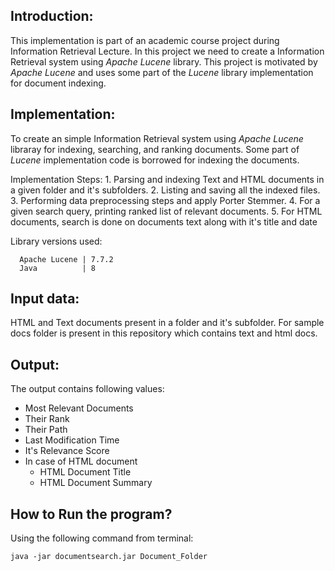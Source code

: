 ## Introduction:
This implementation is part of an academic course project during Information Retrieval Lecture. In this project we need to create a Information Retrieval system using *Apache Lucene* library. This project is motivated by *Apache Lucene* and uses some part of the *Lucene* library implementation for document indexing. 

## Implementation:
To create an simple Information Retrieval system using *Apache Lucene* libraray for indexing, searching, and ranking documents. Some part of *Lucene* implementation code is borrowed for indexing the documents.

  Implementation Steps:
    1. Parsing and indexing Text and HTML documents in a given folder and it's subfolders.
    2. Listing and saving all the indexed files.
    3. Performing data preprocessing steps and apply Porter Stemmer.
    4. For a given search query, printing ranked list of relevant documents.
    5. For HTML documents, search is done on documents text along with it's title and date
    
  Library versions used:
      
      Apache Lucene | 7.7.2
      Java          | 8

## Input data:
HTML and Text documents present in a folder and it's subfolder. For sample docs folder is present in this repository which contains text and html docs.

## Output:
The output contains following values:
  * Most Relevant Documents
  * Their Rank
  * Their Path
  * Last Modification Time
  * It's Relevance Score
  * In case of HTML document
    * HTML Document Title
    * HTML Document Summary

## How to Run the program?
Using the following command from terminal:

    java -jar documentsearch.jar Document_Folder
